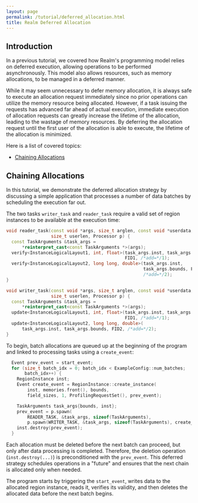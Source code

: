 ```yaml
---
layout: page
permalink: /tutorial/deferred_allocation.html
title: Realm Deferred Allocation
---
```


## Introduction
In a previous tutorial, we covered how Realm's programming model
relies on deferred execution, allowing operations to be performed
asynchronously. This model also allows resources, 
such as memory allocations, to be managed in a deferred manner.

While it may seem unnecessary to defer memory allocation, it is always
safe to execute an allocation request immediately since 
no prior operations can utilize the memory resource being allocated.
However, if a task issuing the requests has advanced far ahead of
actual execution, immediate execution of allocation requests can
greatly increase the lifetime of the allocation, leading to the wastage
of memory resources. By deferring the allocation request until the
first user of the allocation is able to execute, the lifetime of the
allocation is minimized.

Here is a list of covered topics:

* [Chaining Allocations](#chaining-allocations)

## Chaining Allocations
In this tutorial, we demonstrate the deferred allocation strategy by
discussing a simple application that processes a number of data
batches by scheduling the execution far out.

The two tasks `writer_task` and `reader_task` require a valid set of region
instances to be available at the execution time:

```c++
void reader_task(const void *args, size_t arglen, const void *userdata,
                 size_t userlen, Processor p) {
  const TaskArguments &task_args =
      *reinterpret_cast<const TaskArguments *>(args);
  verify<InstanceLogicalLayout1, int, float>(task_args.inst, task_args.bounds,
                                             FID1, /*add=*/1);
  verify<InstanceLogicalLayout2, long long, double>(task_args.inst,
                                                    task_args.bounds, FID2,
                                                    /*add=*/2);
}

void writer_task(const void *args, size_t arglen, const void *userdata,
                 size_t userlen, Processor p) {
  const TaskArguments &task_args =
      *reinterpret_cast<const TaskArguments *>(args);
  update<InstanceLogicalLayout1, int, float>(task_args.inst, task_args.bounds,
                                             FID1, /*add=*/1);
  update<InstanceLogicalLayout2, long long, double>(
      task_args.inst, task_args.bounds, FID2, /*add=*/2);
}
```

To begin, batch allocations are queued up at the beginning of the
program and linked to processing tasks using a
`create_event`:

```c++
  Event prev_event = start_event;
  for (size_t batch_idx = 0; batch_idx < ExampleConfig::num_batches;
       batch_idx++) {
    RegionInstance inst;
    Event create_event = RegionInstance::create_instance(
        inst, memories.front(), bounds,
        field_sizes, 1, ProfilingRequestSet(), prev_event);

    TaskArguments task_args{bounds, inst};
    prev_event = p.spawn(
        READER_TASK, &task_args, sizeof(TaskArguments),
        p.spawn(WRITER_TASK, &task_args, sizeof(TaskArguments), create_event));
    inst.destroy(prev_event);
  }
```

Each allocation must be deleted before the next batch can proceed,
but only after data processing is completed. Therefore, the deletion
operation (`inst.destroy(...)`) is preconditioned with the `prev_event`.
This deferred strategy schedules operations in a "future" and ensures
that the next chain is allocated only when needed.

The program starts by triggering the `start_event`,
writes data to the allocated region instance, reads it, verifies
its validity, and then deletes the allocated data before the next
batch begins.
